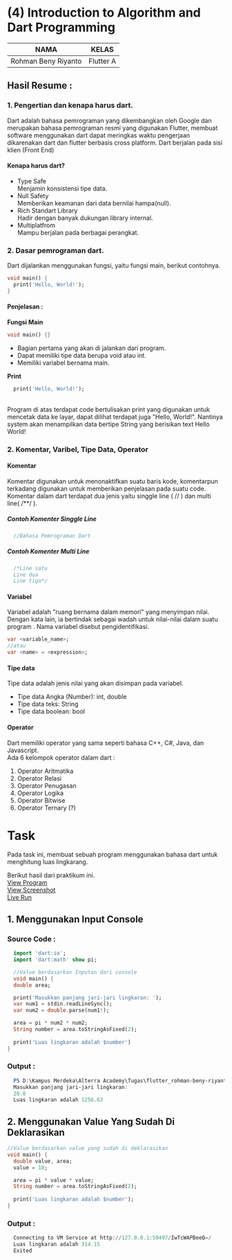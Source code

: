 # (4) Introduction to Algorithm and Dart Programming

| NAMA |  KELAS
|--|--|
| Rohman Beny Riyanto  |  Flutter A


## Hasil Resume :

### 1. Pengertian dan kenapa harus dart.
Dart adalah bahasa pemrograman yang dikembangkan oleh Google dan merupakan bahasa pemrograman resmi yang digunakan Flutter, membuat software menggunakan dart dapat meringkas waktu pengerjaan dikarenakan dart dan flutter berbasis cross platform. Dart berjalan pada sisi klien (Front End)

#### Kenapa harus dart?
- Type Safe <br> Menjamin konsistensi tipe data.
- Null Safety <br> Memberikan keamanan dari data bernilai hampa(null).
- Rich Standart Library <br> Hadir dengan banyak dukungan library internal.
- Multiplatfrom <br> Mampu berjalan pada berbagai perangkat.

### 2. Dasar pemrograman dart.
Dart dijalankan menggunakan fungsi, yaitu fungsi main, berikut contohnya.
```dart
void main() {
  print('Hello, World!');
}
```
#### Penjelasan :

**Fungsi Main**

```dart
void main() {}
```

- Bagian pertama yang akan di jalankan dari program.
- Dapat memiliki tipe data berupa void atau int.
- Memiliki variabel bernama main.


**Print**
```dart
  print('Hello, World!');
```
<br> Program di atas terdapat code bertulisakan print yang digunakan untuk mencetak data ke layar, dapat dilihat terdapat juga "Hello, World!". Nantinya system akan menampilkan data bertipe String yang berisikan text Hello World!

### 2. Komentar, Varibel, Tipe Data, Operator

#### Komentar
Komentar digunakan untuk menonaktifkan suatu baris kode, komentarpun terkadang digunakan untuk memberikan penjelasan pada suatu code. Komentar dalam dart terdapat dua jenis yaitu singgle line ( // ) dan multi line( /**/ ).


##### Contoh Komenter Singgle Line
```dart
  //Bahasa Pemrograman Dart
```


##### Contoh Komenter Multi Line
```dart
  /*Line satu
  Line dua
  Line tiga*/
```

#### Variabel
 Variabel adalah "ruang bernama dalam memori" yang menyimpan nilai. Dengan kata lain, ia bertindak sebagai wadah untuk nilai-nilai dalam suatu program . Nama variabel disebut pengidentifikasi.
 
 ```dart
var <variable_name>;
//atau
var <name> = <expression>;
```
#### Tipe data
Tipe data adalah jenis nilai yang akan disimpan pada variabel.
- Tipe data Angka (Number): int, double
- Tipe data teks: String
- Tipe data boolean: bool

#### Operator
Dart memiliki operator yang sama seperti bahasa C++, C#, Java, dan Javascript.<br>
Ada 6 kelompok operator dalam dart :
1. Operator Aritmatika
2. Operator Relasi
3. Operator Penugasan
4. Operator Logika
5. Operator Bitwise
6. Operator Ternary (?)

# Task
Pada task ini, membuat sebuah program menggunakan bahasa dart untuk menghitung luas lingkarang.

Berikut hasil dari praktikum ini.<br>
[View Program](https://github.com/RohmanBenyRiyanto/flutter_rohman-beny-riyanto/blob/main/04_Introduction%20to%20Algorithm%20and%20Dart%20Programming/praktikum/praktikum_introduction_to_algorithm_and_dart_programming/bin/main.dart)<br>
[View Screenshot](https://github.com/RohmanBenyRiyanto/flutter_rohman-beny-riyanto/tree/main/04_Introduction%20to%20Algorithm%20and%20Dart%20Programming/screenshot)<br>
[Live Run](https://replit.com/@ROHMANBENYRIYAN/Luas-Lingkarang#main.dart)

## 1. Menggunakan Input Console

### Source Code :

```dart
  import 'dart:io';
  import 'dart:math' show pi;

  //Value berdasarkan Inputan dari console
  void main() {
  double area;

  print('Masukkan panjang jari-jari lingkaran: ');
  var num1 = stdin.readLineSync();
  var num2 = double.parse(num1!);

  area = pi * num2 * num2;
  String number = area.toStringAsFixed(2);
  
  print('Luas lingkaran adalah $number')
}
```

### Output :
```PowerShell
  PS D:\Kampus Merdeka\Alterra Academy\Tugas\flutter_rohman-beny-riyanto\04_Introduction to Algorithm and Dart Programming\praktikum\praktikum_introduction_to_algorithm_and_dart_programming\bin> dart main.dart
  Masukkan panjang jari-jari lingkaran:
  20.0
  Luas lingkaran adalah 1256.63
```

## 2. Menggunakan Value Yang Sudah Di Deklarasikan


```dart
//Value berdasarkan value yang sudah di deklarasikan
void main() {
  double value, area;
  value = 10;

  area = pi * value * value;
  String number = area.toStringAsFixed(2);
  
  print('Luas lingkaran adalah $number');
}
```

### Output :
```PowerShell
  Connecting to VM Service at http://127.0.0.1:59497/IwTcWAPBeeQ=/
  Luas lingkaran adalah 314.15
  Exited
```

